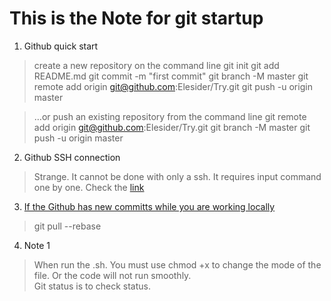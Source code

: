 # This is the Note for git startup

1. Github quick start
> create a new repository on the command line
git init
git add README.md
git commit -m "first commit"
git branch -M master
git remote add origin git@github.com:Elesider/Try.git
git push -u origin master

> …or push an existing repository from the command line
git remote add origin git@github.com:Elesider/Try.git
git branch -M master
git push -u origin master


2. Github SSH connection
> Strange. It cannot be done with only a ssh. It requires input command one by one.
> Check the [link](https://docs.github.com/en/authentication/connecting-to-github-with-ssh)


3. [If the Github has new committs while you are working locally](https://stackoverflow.com/questions/24114676/git-error-failed-to-push-some-refs-to-remote)
> git pull --rebase

4. Note 1
> When run the .sh. You must use chmod +x to change the mode of the file. Or the code will not run smoothly.  
> Git status is to check status.
